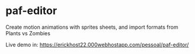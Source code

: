 # paf-editor
Create motion animations with sprites sheets, and import formats from Plants vs Zombies

Live demo in: https://erickhost22.000webhostapp.com/pessoal/paf-editor/
